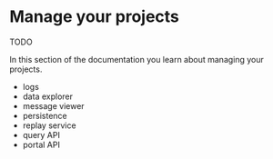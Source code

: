 # Manage your projects

TODO

In this section of the documentation you learn about managing your projects.

- logs
- data explorer
- message viewer
- persistence
- replay service
- query API
- portal API
